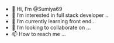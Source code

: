 - 👋 Hi, I’m @Sumiya69
- 👀 I’m interested in full stack developer ..
- 🌱 I’m currently learning front end...
- 💞️ I’m looking to collaborate on ...
- 📫 How to reach me ...

<!---
Sumiya69/Sumiya69 is a ✨ special ✨ repository because its `README.md` (this file) appears on your GitHub profile.
You can click the Preview link to take a look at your changes.
--->
